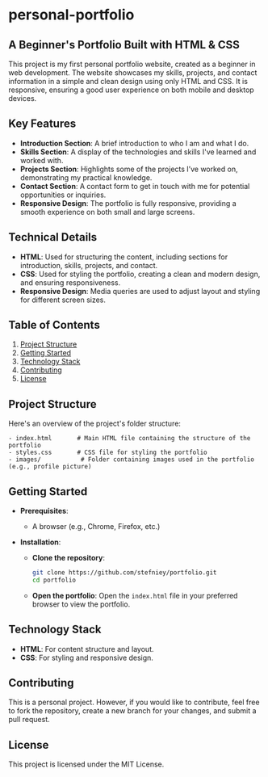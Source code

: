 # personal-portfolio

## A Beginner's Portfolio Built with HTML & CSS
This project is my first personal portfolio website, created as a beginner in web development. The website showcases my skills, projects, and contact information in a simple and clean design using only HTML and CSS. It is responsive, ensuring a good user experience on both mobile and desktop devices.

## Key Features
- **Introduction Section**: A brief introduction to who I am and what I do.
- **Skills Section**: A display of the technologies and skills I've learned and worked with.
- **Projects Section**: Highlights some of the projects I’ve worked on, demonstrating my practical knowledge.
- **Contact Section**: A contact form to get in touch with me for potential opportunities or inquiries.
- **Responsive Design**: The portfolio is fully responsive, providing a smooth experience on both small and large screens.

## Technical Details
- **HTML**: Used for structuring the content, including sections for introduction, skills, projects, and contact.
- **CSS**: Used for styling the portfolio, creating a clean and modern design, and ensuring responsiveness.
- **Responsive Design**: Media queries are used to adjust layout and styling for different screen sizes.

## Table of Contents
1. [Project Structure](#project-structure)
2. [Getting Started](#getting-started)
3. [Technology Stack](#technology-stack)
4. [Contributing](#contributing)
5. [License](#license)

## Project Structure
Here's an overview of the project's folder structure:

```
- index.html       # Main HTML file containing the structure of the portfolio
- styles.css       # CSS file for styling the portfolio
- images/           # Folder containing images used in the portfolio (e.g., profile picture)
```

## Getting Started

- **Prerequisites**:
  - A browser (e.g., Chrome, Firefox, etc.)

- **Installation**:
  - **Clone the repository**:
    ```bash
    git clone https://github.com/stefniey/portfolio.git
    cd portfolio
    ```

  - **Open the portfolio**: Open the `index.html` file in your preferred browser to view the portfolio.

## Technology Stack
- **HTML**: For content structure and layout.
- **CSS**: For styling and responsive design.

## Contributing
This is a personal project. However, if you would like to contribute, feel free to fork the repository, create a new branch for your changes, and submit a pull request.

## License
This project is licensed under the MIT License.

